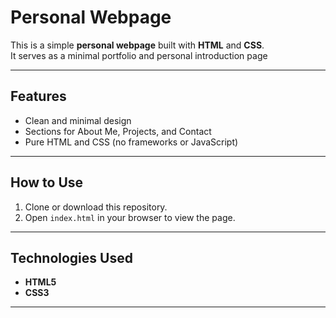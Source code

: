 # Personal Webpage

This is a simple **personal webpage** built with **HTML** and **CSS**.  
It serves as a minimal portfolio and personal introduction page

---

## Features
- Clean and minimal design
- Sections for About Me, Projects, and Contact
- Pure HTML and CSS (no frameworks or JavaScript)

---

## How to Use
1. Clone or download this repository.
2. Open `index.html` in your browser to view the page.

---

## Technologies Used
- **HTML5**
- **CSS3**
---

